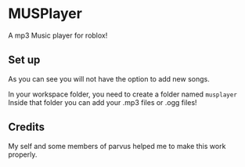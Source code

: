 # MUSPlayer
A mp3 Music player for roblox!

## Set up

  As you can see you will not have the option to add new songs.
  
  In your workspace folder, you need to create a folder named `musplayer`
  Inside that folder you can add your .mp3 files or .ogg files!

## Credits

  My self and some members of parvus helped me to make this work properly.
